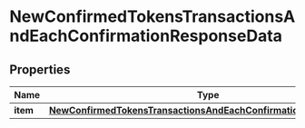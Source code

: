 

# NewConfirmedTokensTransactionsAndEachConfirmationResponseData


## Properties

Name | Type | Description | Notes
------------ | ------------- | ------------- | -------------
**item** | [**NewConfirmedTokensTransactionsAndEachConfirmationResponseItem**](NewConfirmedTokensTransactionsAndEachConfirmationResponseItem.md) |  | 



